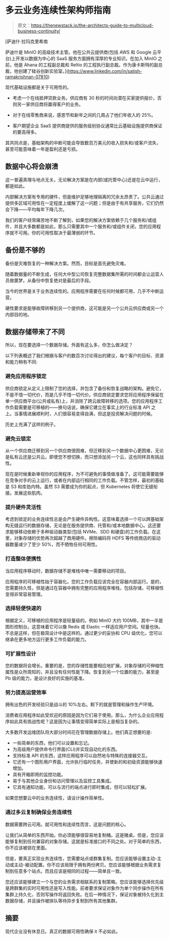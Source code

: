 # 多云业务连续性架构师指南

> 原文：<https://thenewstack.io/the-architects-guide-to-multicloud-business-continuity/>

[](https://www.linkedin.com/in/satish-ramakrishnan-07810)

 [萨迪什·拉玛克里希南

萨迪什是 MinIO 的高级技术主管。他在公共云提供商(包括 AWS 和 Google 云平台)上开发以数据为中心的 SaaS 服务方面拥有深厚的专业知识。在加入 MinIO 之前，他是 Ahana 的工程副总裁和 Reltio 的工程执行副总裁。作为康卡斯特的副总裁，他创建了硅谷创新实验室。](https://www.linkedin.com/in/satish-ramakrishnan-07810) [](https://www.linkedin.com/in/satish-ramakrishnan-07810)

现代基础设施都是关于可用性的。

*   考虑一个在线抵押贷款业务。供应商有 30 秒的时间向潜在买家提供报价，否则另一家供应商将赢得客户的业务。

*   对于在线零售商来说，感恩节和新年之间的几周占了他们年收入的 25%。

*   客户期望企业 SaaS 提供商提供的服务级别协议通常比云基础设施提供商保证的要高得多。

其共同点是，基础架构的中断可能会导致数百万美元的收入损失和/或客户流失，甚至可能意味着一年是盈利还是亏损。

## 数据中心将会崩溃

这一普遍真理与地点无关。无论解决方案是在内部(或托管中心)还是在云中运行，都是如此。

内部解决方案有专用的硬件，但是维护足够地理隔离的冗余太昂贵了。公共云通过提供多区域可用性在一定程度上缓解了这一问题；但是由于有共享服务，它们仍然会下降——平均每年下降几次。

我们的客户经常痛苦地不断了解到，如果您的解决方案依赖于几个服务和/或组件，并且大多数都是如此，那么只需要其中一个服务和/或组件关闭，您的应用程序就不可用。你的可用性取决于最薄弱的环节。

## 备份是不够的

备份是灾难恢复的一种解决方案。然而，目标是首先避免灾难。

随着数据量的不断生成，任何大中型公司恢复完整数据集所需的时间都会让运营人员做噩梦。从备份中恢复绝对是最后的手段。

当今的世界是关于业务连续性的。应用程序需要在任何时候都可用，几乎不中断运营。

硬性要求是能够故障转移到另一个提供商，这可能是另一个公共云供应商或另一个内部目的地。

## 数据存储带来了不同

所以，现在要选择一个数据存储。外面有这么多，你怎么做决定？

以下列表概述了我们根据与客户的数百次讨论得出的建议，每个客户的目标、资源和能力稍有不同:

### 避免应用程序锁定

供应商锁定从定义上限制了您的选择，并包含了备份和恢复战略的架构。避免它，不是不惜一切代价，而是几乎不惜一切代价。供应商锁定要求您将应用程序保留在单一供应商平台(公共或私有)上，并消除了跨云故障转移的选项。您的应用程序工作负载需要是可移植的——换句话说，确保它建立在事实上的行业标准 API 之上。当事情进展顺利时，人们很容易变得自满，但这是投资解决问题的时候。

历史上充满了这样的例子。

### 避免云锁定

从一个供应商迁移到另一个供应商很困难，但迁移到另一个数据中心更困难，无论是私有云还是公共云。即使您不想切换，而只想添加另一个云，这也同样具有挑战性。

现在是时候重新审视你的应用程序，为不可避免的事情做准备了。这可能需要能够在竞争对手的云上运行，或者在内部运行相同的工作负载。不管怎样，最初的基础是 S3 和库伯内特。虽然 S3 需要成为你的起点，但 Kubernetes 将使它无缝衔接。发展这些肌肉。

### 提升硬件灵活性

考虑到锁定的业务连续性总是会产生硬件异构性。这意味着选择一个可以跨基础架构无缝运行的数据存储，无论是在服务提供商、托管和/或本地数据中心。这还要求能够移动依赖于多种驱动器类型(包括 NVMe、SDD 和硬盘)的工作负载。在这里，对象存储的优势再次超越了商用硬件。擦除编码将 HDFS 等传统商店的驱动器数量减少了至少 50%，而不牺牲任何可用性。

### 打造整体便携性

当应用程序移动时，数据存储不是堆栈中唯一需要移动的项目。

应用程序的可移植性始于容器化。您的工作负载应该完全在容器内部运行。是的，您需要持久性，但是通过在容器中拥有完整的应用程序堆栈，包括存储，可移植性变得非常容易管理。

### 选择轻便快速的

根据定义，可移植的应用程序是轻量级的。例如 MinIO 大约 100MB，其中一半是图形控制台。这意味着它可以像 Redis 或 Elastic 一样适应用户空间。轻量也快。不总是这样，但在极简设计中是这样的。通过更少的妥协和 CPU 级优化，您可以继承在更多地方运行更多工作负载的能力。

### 可扩展性设计

您的数据将会增长。重要的是，您的存储性能要相应地扩展。对象存储的可伸缩性属性是众所周知的，并且没有任何性能下降。恢复到另一个位置的能力，甚至是 Pb 级的能力，是设计良好的实施的基准。

### 努力提高运营效率

拥有出色的开发经验只是战斗的 10%左右。剩下的就是管理和操作生产环境。

消费者应用程序如此受欢迎的原因是因为它们易于使用。那么，为什么企业应用程序如此具有挑战性呢？这是因为让事情变得简单实际上是相当复杂的。

大多数开发运维团队将大部分时间花在管理数据存储上。他们真正想要的是:

*   一些简单的东西，他们可以设置和忘记。
*   为高级用户提供命令行界面(CLI)并实现自动化的东西。
*   支持标准 API 的东西，这样应用程序可以自然地与特殊的连接器交互。
*   它还有一个图形用户界面，允许执行临时任务，并使新的和初级资源能够快速增加。
*   具有开箱即用的监控功能。
*   易于与其他企业身份和访问管理以及监控工具集成。
*   它具有通知功能，可以与流行的端点进行即时集成，但可以轻松扩展。

如果您想要云中的业务连续性，请设计操作简单性。

### 通过多云复制确保业务连续性

数据需要跨云可用。就可用性和连续性而言，这是问题的核心。

让我们从简单的东西开始。你必须能够很容易地复制桶。这是赌桌。但是，您应该能够复制到任何兼容的对象存储。这就是标准接口的不同之处。对于简单的东西，你不应该被锁在里面。

但是，要真正实现业务连续性，您需要站点或群集复制。您应该能够设置主动-主动或主动-被动配置。你不应该局限于拥有两份拷贝。您应该能够根据业务需求复制到任意多个站点。而且应该是相同的过程——简单且一致。

您还应该能够建立一个与您的业务需求相联系的复制策略。您应该能够选择优先级是跨群集的实时可用性还是写入性能。前者要求保证对象作为单个同步操作在所有集群上持久化，否则写操作将返回失败。在后一种情况下，保证对象被持久化到主数据存储，并且操作被排队等待异步复制到所有其他集群。

## 摘要

现代企业没有休息日。真正的数据可用性确保 it 不必如此。

<svg xmlns:xlink="http://www.w3.org/1999/xlink" viewBox="0 0 68 31" version="1.1"><title>Group</title> <desc>Created with Sketch.</desc></svg>